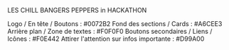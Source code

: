 LES CHILL BANGERS PEPPERS in HACKATHON

Logo / En tête / Boutons : #0072B2
Fond des sections / Cards : #A6CEE3
Arrière plan / Zone de textes : #F0F0F0
Boutons secondaires / Liens / Icônes : #F0E442
Attirer l'attention sur infos importante : #D99A00
